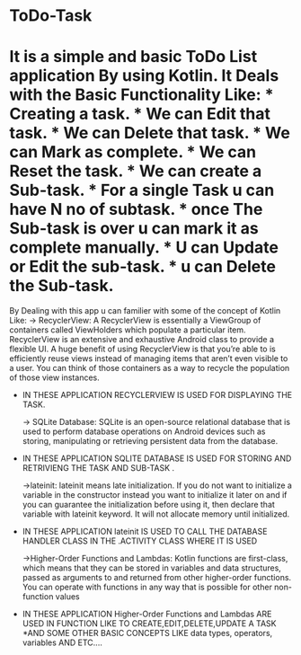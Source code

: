 # ToDo-Task
It is a simple and  basic ToDo List application By using Kotlin.
It Deals with the Basic Functionality Like:
 	* Creating a task.
 	* We can Edit that task.
 	* We can Delete that task.
 	* We can Mark as complete. 
 	* We can Reset the task.
 	* We can create a Sub-task.
 	* For a single Task u can have N no of subtask.
 	* once The Sub-task is over u can mark it as complete manually.
 	* U can Update or Edit the sub-task.
 	* u can Delete the Sub-task.
=======================================================================================
By Dealing with this app u can familier with some of the concept of Kotlin Like:
	-> RecyclerView:
		A RecyclerView is essentially a ViewGroup of containers called ViewHolders which populate a particular item.
		 RecyclerView is an extensive and exhaustive Android class to provide a flexible UI.
		 A huge benefit of using RecyclerView is that you’re able to is efficiently reuse views 
		instead of managing items that aren’t even visible to a user. 
		You can think of those containers as a way to recycle the population of those view instances.

* IN THESE APPLICATION RECYCLERVIEW IS USED FOR DISPLAYING THE TASK.
	

	-> SQLite Database:
		SQLite is an open-source relational database that is used to perform database operations on Android devices such as 			storing, manipulating or retrieving persistent data from the database.

* IN THESE APPLICATION SQLITE DATABASE IS USED FOR STORING AND RETRIVIENG THE TASK AND SUB-TASK .

	->lateinit:
		lateinit means late initialization. 
		If you do not want to initialize a variable in the constructor instead you want to initialize it later
		on and if you can guarantee the initialization before using it, then declare that variable with lateinit keyword. 
		It will not allocate memory until initialized.


* IN THESE APPLICATION lateinit IS USED TO CALL THE DATABASE HANDLER CLASS IN THE .ACTIVITY CLASS WHERE IT IS USED


	->Higher-Order Functions and Lambdas:
			Kotlin functions are first-class, which means that they can be stored in variables and data structures, 
			passed as arguments to and returned from other higher-order functions. 
			You can operate with functions in any way that is possible for other non-function values
		
* IN THESE APPLICATION Higher-Order Functions and Lambdas ARE USED IN FUNCTION LIKE TO CREATE,EDIT,DELETE,UPDATE A TASK
*AND SOME OTHER BASIC CONCEPTS LIKE data types, operators, variables AND ETC....



 
